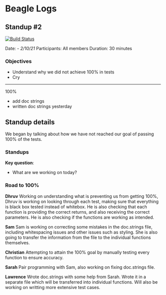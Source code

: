 # Beagle Logs

## Standup #2

[![Build Status](https://travis-ci.org/joemccann/dillinger.svg?branch=master)](https://travis-ci.org/joemccann/dillinger)

Date: - *2/10/21*
Participants: All members
Duration: 30 minutes 

### Objectives

- Understand why we did not achieve 100% in tests
- Cry

---

100%
- add doc strings
- written doc strings yesterday

## Standup details

We began by talking about how we have not reached our goal of passing 100% of the tests.

### Standups

**Key question**:
-  What are we working on today?

### Road to 100%
**Dhruv**
Working on understanding what is preventing us from getting 100%, Dhruv is working on looking through each test, making sure that everything is black box tested instead of whitebox. He is also checking that each function is providing the correct returns, and also receiving the correct parameters. He is also checking if the functions are working as intended. 

**Sam**
Sam is working on correcting some mistakes in the doc.strings file, including whitespacing issues and other issues such as styling. She is also going to transfer the information from the file to the individual functions themselves.

**Christian**
Attempting to attain the 100% goal by manually testing every function to ensure accuracy. 

**Sarah**
Pair programming with Sam, also working on fixing doc.strings file.

**Lawrence**
Wrote doc.strings with some help from Sarah. Wrote it in a separate file which will be transferred into individual functions. Will also be working on writting more extensive test cases.
